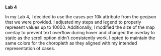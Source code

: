 **Lab 4**

In my Lab 4, I decided to use the cases per 10k attribute from the geojson that we were provided. I adjusted my steps and legend to properly represent values up to 10000. Additionally, I modified the size of the map overlay to prevent text overflow during hover and changed the overlay to static as the scroll option didn't consistently work. I opted to maintain the same colors for the choropleth as they aligned with my intended representation of cases.

